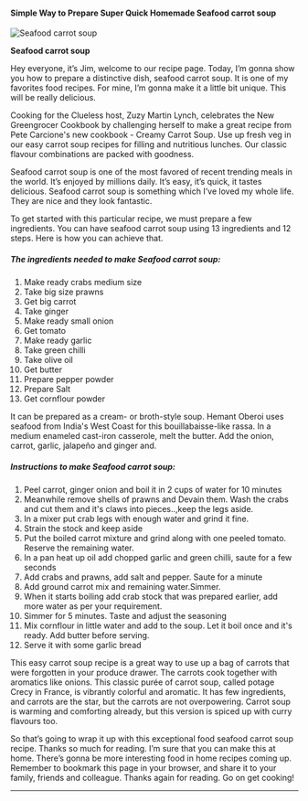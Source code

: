             

#### Simple Way to Prepare Super Quick Homemade Seafood carrot soup

![Seafood carrot soup](https://img-global.cpcdn.com/recipes/445f0ed4ae9f4a5f/751x532cq70/seafood-carrot-soup-recipe-main-photo.jpg)

**Seafood carrot soup**

Hey everyone, it’s Jim, welcome to our recipe page. Today, I’m gonna show you how to prepare a distinctive dish, seafood carrot soup. It is one of my favorites food recipes. For mine, I’m gonna make it a little bit unique. This will be really delicious.

Cooking for the Clueless host, Zuzy Martin Lynch, celebrates the New Greengrocer Cookbook by challenging herself to make a great recipe from Pete Carcione's new cookbook - Creamy Carrot Soup. Use up fresh veg in our easy carrot soup recipes for filling and nutritious lunches. Our classic flavour combinations are packed with goodness.

Seafood carrot soup is one of the most favored of recent trending meals in the world. It’s enjoyed by millions daily. It’s easy, it’s quick, it tastes delicious. Seafood carrot soup is something which I’ve loved my whole life. They are nice and they look fantastic.

To get started with this particular recipe, we must prepare a few ingredients. You can have seafood carrot soup using 13 ingredients and 12 steps. Here is how you can achieve that.

##### The ingredients needed to make Seafood carrot soup:

1.  Make ready crabs medium size
2.  Take big size prawns
3.  Get big carrot
4.  Take ginger
5.  Make ready small onion
6.  Get tomato
7.  Make ready garlic
8.  Take green chilli
9.  Take olive oil
10.  Get butter
11.  Prepare pepper powder
12.  Prepare Salt
13.  Get cornflour powder

It can be prepared as a cream- or broth-style soup. Hemant Oberoi uses seafood from India's West Coast for this bouillabaisse-like rassa. In a medium enameled cast-iron casserole, melt the butter. Add the onion, carrot, garlic, jalapeño and ginger and.

##### Instructions to make Seafood carrot soup:

1.  Peel carrot, ginger onion and boil it in 2 cups of water for 10 minutes
2.  Meanwhile remove shells of prawns and Devain them. Wash the crabs and cut them and it's claws into pieces..,keep the legs aside.
3.  In a mixer put crab legs with enough water and grind it fine.
4.  Strain the stock and keep aside
5.  Put the boiled carrot mixture and grind along with one peeled tomato. Reserve the remaining water.
6.  In a pan heat up oil add chopped garlic and green chilli, saute for a few seconds
7.  Add crabs and prawns, add salt and pepper. Saute for a minute
8.  Add ground carrot mix and remaining water.Simmer.
9.  When it starts boiling add crab stock that was prepared earlier, add more water as per your requirement.
10.  Simmer for 5 minutes. Taste and adjust the seasoning
11.  Mix cornflour in little water and add to the soup. Let it boil once and it's ready. Add butter before serving.
12.  Serve it with some garlic bread

This easy carrot soup recipe is a great way to use up a bag of carrots that were forgotten in your produce drawer. The carrots cook together with aromatics like onions. This classic purée of carrot soup, called potage Crecy in France, is vibrantly colorful and aromatic. It has few ingredients, and carrots are the star, but the carrots are not overpowering. Carrot soup is warming and comforting already, but this version is spiced up with curry flavours too.

So that’s going to wrap it up with this exceptional food seafood carrot soup recipe. Thanks so much for reading. I’m sure that you can make this at home. There’s gonna be more interesting food in home recipes coming up. Remember to bookmark this page in your browser, and share it to your family, friends and colleague. Thanks again for reading. Go on get cooking!

* * *